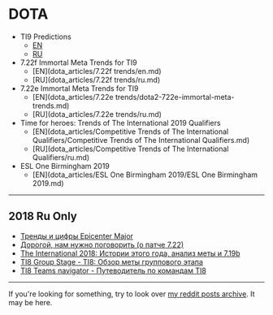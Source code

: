 # DOTA

* TI9 Predictions
  - [EN](dota_articles/ti9-predictions/en.md)
  - [RU](dota_articles/ti9-predictions/ru.md)
* 7.22f Immortal Meta Trends for TI9
  - [EN](dota_articles/7.22f trends/en.md)
  - [RU](dota_articles/7.22f trends/ru.md)
* 7.22e Immortal Meta Trends for TI9
  - [EN](dota_articles/7.22e trends/dota2-722e-immortal-meta-trends.md)
  - [RU](dota_articles/7.22e trends/ru.md)
* Time for heroes: Trends of The International 2019 Qualifiers 
  - [EN](dota_articles/Competitive Trends of The International Qualifiers/Competitive Trends of The International Qualifiers.md)
  - [RU](dota_articles/Competitive Trends of The International Qualifiers/ru.md)
* ESL One Birmingham 2019 
  - [EN](dota_articles/ESL One Birmingham 2019/ESL One Birmingham 2019.md)

---

## 2018 Ru Only

* [Тренды и цифры Epicenter Major](dota_articles/epicenter-trends/ru.md)
* [Дорогой, нам нужно поговорить (о патче 7.22)](dota_articles/lets-talk-about-722/ru.md)
* [The International 2018: Истории этого года, анализ меты и 7.19b](dota_articles/ti8-aftermath/ru.md)
* [TI8 Group Stage - TI8: Обзор меты группового этапа](dota_articles/ti8-group-stage/ru.md)
* [TI8 Teams navigator - Путеводитель по командам TI8](dota_articles/pre-ti8/ru.md)

---

If you're looking for something, try to look over [my reddit posts archive](reddit_posts/LIST.md). It may be here.
